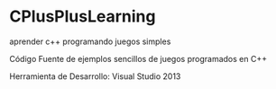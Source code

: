 CPlusPlusLearning
=================

aprender c++ programando juegos simples

Código Fuente de ejemplos sencillos de juegos programados en C++

Herramienta de Desarrollo: Visual Studio 2013
